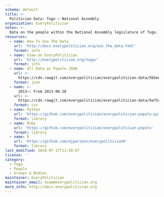 ```yaml
---
schema: default
title: >-
  Politician Data: Togo — National Assembly
organization: EveryPolitician
notes: >-
  Data on the people within the National Assembly legislature of Togo.
resources:
  - name: How To Use The Data
    url: 'http://docs.everypolitician.org/use_the_data.html'
    format: info
  - name: View on EveryPolitician
    url: 'http://everypolitician.org/togo/'
    format: info
  - name: All Data as Popolo JSON
    url: >-
      https://cdn.rawgit.com/everypolitician/everypolitician-data/5b5eedf512ea6694987751e72b9049b4bd221e1a/data/Togo/Assembly/ep-popolo-v1.0.json
    format: json
  - name: >-
      2013–: From 2013-08-20
    url: >-
      https://cdn.rawgit.com/everypolitician/everypolitician-data/9a75c94fb3f01a45e5616242dec9743ba96f137f/data/Togo/Assembly/term-2013.csv
    format: csv
  - name: Python
    url: 'https://github.com/everypolitician/everypolitician-popolo-python'
    format: library
  - name: Ruby
    url: 'https://github.com/everypolitician/everypolitician-popolo'
    format: library
  - name: R
    url: 'https://github.com/ajparsons/everypoliticianR'
    format: library
last_modified: 2018-07-17T11:50:07
license: ''
category:
  - Togo
  - People
  - Groups & Bodies
maintainer: EveryPolitician
maintainer_email: team@everypolitician.org
more_info: http://docs.everypolitician.org
---
```

